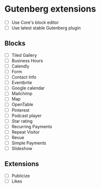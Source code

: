 # Gutenberg extensions

- [ ] Use Core's block editor
- [ ] Use latest stable Gutenberg plugin

## Blocks

- [ ] Tiled Gallery
- [ ] Business Hours
- [ ] Calendly
- [ ] Form
- [ ] Contact Info
- [ ] Eventbrite
- [ ] Google calendar
- [ ] Mailchimp
- [ ] Map
- [ ] OpenTable
- [ ] Pinterest
- [ ] Podcast player
- [ ] Star rating
- [ ] Recurring Payments
- [ ] Repeat Visitor
- [ ] Revue
- [ ] Simple Payments
- [ ] Slideshow

## Extensions

- [ ] Publicize
- [ ] Likes
